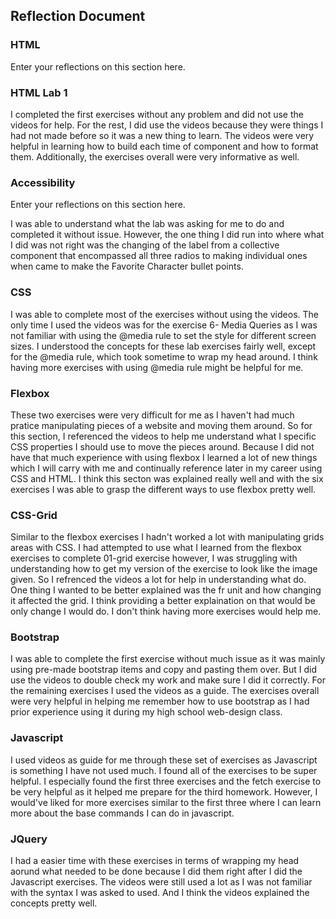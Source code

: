 ## Reflection Document

### HTML

Enter your reflections on this section here.

### HTML Lab 1

I completed the first exercises without any problem and did not use the videos for help. For the rest, I did use the videos because they were things I had not made before so it was a new thing to learn. The videos were very helpful in learning how to build each time of component and how to format them. Additionally, the exercises overall were very informative as well.

### Accessibility

Enter your reflections on this section here.

I was able to understand what the lab was asking for me to do and completed it without issue. However, the one thing I did run into where what I did was not right was the changing of the label from a collective component that encompassed all three radios to making individual ones when came to make the Favorite Character bullet points.

### CSS

I was able to complete most of the exercises without using the videos. The only time I used the videos was for the exercise 6- Media Queries as I was not familiar with using the @media rule to set the style for different screen sizes. I understood the concepts for these lab exercises fairly well, except for the @media rule, which took sometime to wrap my head around. I think having more exercises with using @media rule might be helpful for me.

### Flexbox

These two exercises were very difficult for me as I haven't had much pratice manipulating pieces of a website and moving them around. So for this section, I referenced the videos to help me understand what I specific CSS properties I should use to move the pieces around. Because I did not have that much experience with using flexbox I learned a lot of new things which I will carry with me and continually reference later in my career using CSS and HTML. I think this secton was explained really well and with the six exercises I was able to grasp the different ways to use flexbox pretty well.

### CSS-Grid

Similar to the flexbox exercises I hadn't worked a lot with manipulating grids areas with CSS. I had attempted to use what I learned from the flexbox exercises to complete 01-grid exercise however, I was struggling with understanding how to get my version of the exercise to look like the image given. So I refrenced the videos a lot for help in understanding what do. One thing I wanted to be better explained was the fr unit and how changing it affected the grid. I think providing a better explaination on that would be only change I would do. I don't think having more exercises would help me.

### Bootstrap

I was able to complete the first exercise without much issue as it was mainly using pre-made bootstrap items and copy and pasting them over. But I did use the videos to double check my work and make sure I did it correctly. For the remaining exercises I used the videos as a guide. The exercises overall were very helpful in helping me remember how to use bootstrap as I had prior experience using it during my high school web-design class.

### Javascript

I used videos as guide for me through these set of exercises as Javascript is something I have not used much. I found all of the exercises to be super helpful. I especially found the first three exercises and the fetch exercise to be very helpful as it helped me prepare for the third homework. However, I would've liked for more exercises similar to the first three where I can learn more about the base commands I can do in javascript.

### JQuery

I had a easier time with these exercises in terms of wrapping my head aorund what needed to be done because I did them right after I did the Javascript exercises. The videos were still used a lot as I was not familiar with the syntax I was asked to used. And I think the videos explained the concepts pretty well.
